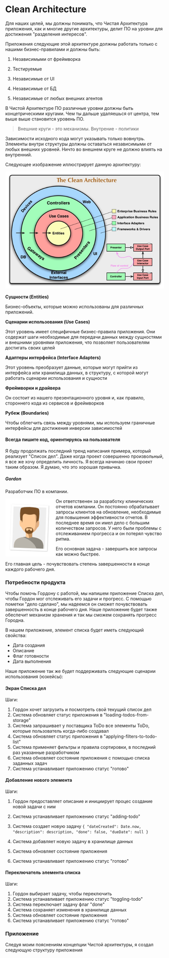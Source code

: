 # Clean Architecture

Для наших целей, мы должны понимать, что Чистая Архитектура приложения, как и многие другие архитектуры,
делит ПО на уровни для достижения "разделения интересов".

Приложения следующие этой архитектуре должны работать только с нашими бизнес-правилами и должны быть:

 
1. Независимыми от фреймворка

2. Тестируемые

3. Независимые от UI

4. Независимые от БД

5. Независимые от любых внешних агентов

В Чистой Архитектуре ПО различные уровни должны быть концетрическими кругами. Чем ты дальше удаляешься
от центра, тем выше выше становится уровень ПО.

<blockquote>Внешние круги - это механизмы. Внутрение - политики</blockquote>

Зависимости исходного кода могут указывать только вовнутрь. Элементы внутри структуры должны оставаться
независимыми от любых внешних уровней. Ничто во внешнем круге не должно влиять на внутренний.

Следующее изображение иллюстрирует данную архитектуру:

![Clean architecture](./assets/clean_architecture.png)

**Сущности (Entities)**

Бизнес-объекты, которые можно использованы для различных приложений.

**Сценарии использования (Use Cases)**

Этот уровень имеет специфичные бизнес-правила приложения. Они содержат шаги необходимые для передачи
данных между сущностями и внешними уровнями приложения, что позволяет пользователям достигать своих
целей


**Адаптеры интерфейса (Interface Adapters)**

Этот уровень преобразует данные, которые могут прийти из интерфейса или хранилища данных, в структуру,
с которой могут работать сценарии использования и сущности

**Фреймворки и драйвера**

Он состоит из нашего презентационного уровня и, как правило, стороннего кода из сервисов и фреймворков

**Рубеж (Boundaries)**

Чтобы облегчить связь между уровнями, мы используем граничные интерфейсы для достижения инверсии зависимостей

#### Всегда пишите код, ориентируясь на пользователя

Я буду продолжать последний тренд написания примера, который реализует "Список дел". Даже когда проект совершенно
произвольный, я все же хочу определить личность. Я всегда начинаю свои проект таким образом. Я думаю, что это
хорошая привычка.

##### Gordon

Разработчик ПО в компании.

<img align="left" src="assets/gordon.png">
Он ответственен за разработку клинических отчетов компании. Он постоянно обрабатывает запросы клиентов на обновление,
необходимые для повышения эффективности отчетов. В последнее время он имел дело с большим количеством запросов. У него
были проблемы с отслеживанием прогресса и он потерял чувство ритма.

Его основная задача - завершить все запросы как можно быстрее.

Его главная цель - почувствовать степень завершенности в конце каждого рабочего дня.

### Потребности продукта 

Чтобы помочь Гордону с работой, мы напишем приложение Списка дел, чтобы Гордон мог отслеживать его задачи и прогресс.
С помощью пометки "дело сделано", мы надеемся он сможет почувствовать завершенность в конце рабочего дня. Наше приложение
будет также обеспечит механизм хранения и так мы сможем сохранять прогресс Городна.

В нашем приложение, элемент списка будет иметь следующий свойства:

* Дата создания
* Описание
* Флаг готовности
* Дата выполнения

Наше приложение так же будет поддерживать следующие сценарии использования (юзкейсы):

#### Экран Списка дел

Шаги:

1. Гордон хочет загрузить и посмотреть свой текущий список дел
2. Система обновляет статус приложения в "loading-todos-from-storage"
3. Система запрашивает у поставщика ToDo все элементы ToDo, которые пользователь когда-либо создавал
4. Система обновляет статус приложения в "applying-filters-to-todo-list"
5. Система применяет фильтры и правила сортировки, в последний раз указанные разработчиком
6. Система обновляет состояние приложения с помощью списка заданных задач
7. Система устанавливает приложению статус "готово"

#### Добавление нового элемента

Шаги:

1. Гордон предоставляет описание и инициирует процес создание новой задачи с ним
2. Система устанавливает приложению статус "adding-todo"
3. Система создает новую задачу ```
                               {
                                   "dateCreated": Date.now,
                                   "description": description,
                                   "done": false,
                                   "dueDate": null
                               }
                               ```

4. Система добавляет новую задачу в хранилище данных
5. Система обновляет состояние приложения
6. Система устанавливает приложению статус "готово"

#### Переключатель элемента списка

Шаги:

1. Гордон выбирает задачу, чтобы переключить
2. Система устанавливает приложению статус "toggling-todo"
3. Система переключает задачу флаг "done"
4. Система сохраняет изменения в хранилище данных
5. Система обновляет состояние приложения
6. Система устанавливает приложению статус "готово"

### Приложение

Следуя моим пояснениям концепции Чистой архитектуры, я создал следующую структуру приложения

